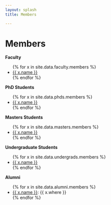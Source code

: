 ```yaml
---
layout: splash
title: Members

---
```


# Members

**Faculty**

<ul>
{% for x in site.data.faculty.members %}
  <li>
    <a href="{{ x.website }}">{{ x.name }}</a>
  </li>
{% endfor %}
</ul>

**PhD Students**

<ul>
{% for x in site.data.phds.members %}
  <li>
    <a href="{{ x.website }}">{{ x.name }}</a>
  </li>
{% endfor %}
</ul>

**Masters Students**

<ul>
{% for x in site.data.masters.members %}
  <li>
    <a href="{{ x.website }}">{{ x.name }}</a>
  </li>
{% endfor %}
</ul>

**Undergraduate Students**

<ul>
{% for x in site.data.undergrads.members %}
  <li>
    <a href="{{ x.website }}">{{ x.name }}</a>
  </li>
{% endfor %}
</ul>

**Alumni**

<ul>
{% for x in site.data.alumni.members %}
  <li>
    <a href="{{ x.website }}">{{ x.name }}</a>: {{ x.where }}
  </li>
{% endfor %}
</ul>